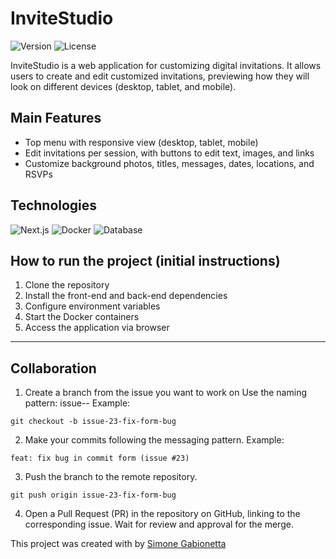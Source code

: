 # InviteStudio
![Version](https://img.shields.io/github/v/tag/SimoneGabionetta/invite-studio?label=version)
![License](https://img.shields.io/github/license/SimoneGabionetta/invite-studio)


InviteStudio is a web application for customizing digital invitations.
It allows users to create and edit customized invitations, previewing how they will look on different devices (desktop, tablet, and mobile).

## Main Features
- Top menu with responsive view (desktop, tablet, mobile)
- Edit invitations per session, with buttons to edit text, images, and links
- Customize background photos, titles, messages, dates, locations, and RSVPs

## Technologies
![Next.js](https://img.shields.io/badge/Next.js-000000?style=for-the-badge&logo=next.js&logoColor=white)
![Docker](https://img.shields.io/badge/Docker-2496ED?style=for-the-badge&logo=docker&logoColor=white)
![Database](https://img.shields.io/badge/Database-TBD-lightgrey?style=for-the-badge)

## How to run the project (initial instructions)
1. Clone the repository
2. Install the front-end and back-end dependencies
3. Configure environment variables
4. Start the Docker containers
5. Access the application via browser

---

## Collaboration

1. Create a branch from the issue you want to work on
Use the naming pattern:
issue-<number>-<short-description>
Example:
```
git checkout -b issue-23-fix-form-bug
```
2. Make your commits following the messaging pattern.
Example:
```
feat: fix bug in commit form (issue #23)
```

3. Push the branch to the remote repository.
```
git push origin issue-23-fix-form-bug
```
4. Open a Pull Request (PR) in the repository on GitHub, linking to the corresponding issue.
Wait for review and approval for the merge.

This project was created with by [Simone Gabionetta
](https://www.linkedin.com/in/smgabionetta/)
